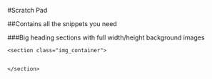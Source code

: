 #Scratch Pad

##Contains all the snippets you need

###Big heading sections with full width/height background images

```
<section class="img_container">


</section>
```
